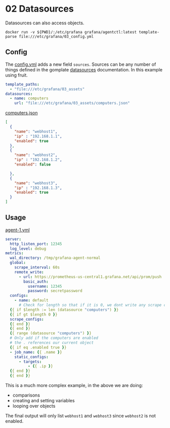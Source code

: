 # 02 Datasources

Datasources can also access objects.

`docker run -v ${PWD}/:/etc/grafana grafana/agentctl:latest template-parse file:///etc/grafana/03_config.yml`


## Config

The [config.yml](./02_config.yml) adds a new field `sources`. Sources can be any number of things defined in the gomplate [datasources](https://docs.gomplate.ca/datasources/) documentation. In this example using fruit.

```yaml
template_paths:
  - "file:///etc/grafana/03_assets"
datasources:
  - name: computers
    url: "file:///etc/grafana/03_assets/computers.json"
```

[computers.json](./03_assets/computers.json)

```json
[
  {
    "name": "webhost1",
    "ip" : "192.168.1.1",
    "enabled": true
  },
  {
    "name": "webhost2",
    "ip" : "192.168.1.2",
    "enabled": false

  },
  {
    "name": "webhost3",
    "ip" : "192.168.1.3",
    "enabled": true
  }
]
```

## Usage

[agent-1.yml](./02_assets/agent-1.yml)

```yaml
server:
  http_listen_port: 12345
  log_level: debug
metrics:
  wal_directory: /tmp/grafana-agent-normal
  global:
    scrape_interval: 60s
    remote_write:
      - url: https://prometheus-us-central1.grafana.net/api/prom/push
        basic_auth:
          username: 12345
          password: secretpassword
  configs:
    - name: default
      # Check for length so that if it is 0, we dont write any scrape configs
  {{ if $length := len (datasource "computers") }}
  {{ if gt $length 0 }}
  scrape_configs:
  {{ end }}
  {{ end }}
  {{ range (datasource "computers") }}
  # Only add if the computers are enabled
  # the . references our current object
  {{ if eq .enabled true }}
  - job_name: {{ .name }}
    static_configs:
      - targets:
          - {{ .ip }}
  {{ end }}
  {{ end }}
```

This is a much more complex example, in the above we are doing:

- comparisons
- creating and setting variables
- looping over objects

The final output will only list `webhost1` and `webhost3` since `webhost2` is not enabled.